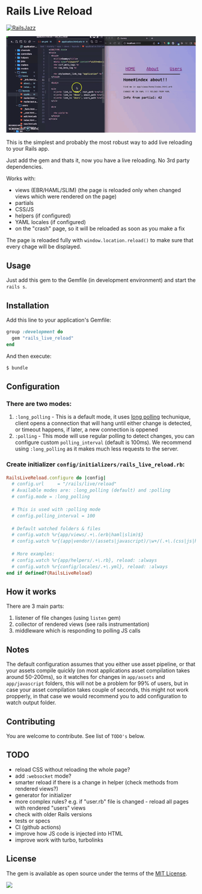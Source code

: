 # Rails Live Reload

[![RailsJazz](https://github.com/igorkasyanchuk/rails_time_travel/blob/main/docs/my_other.svg?raw=true)](https://www.railsjazz.com)

![RailsLiveReload](docs/rails_live_reload.gif)

This is the simplest and probably the most robust way to add live reloading to your Rails app.

Just add the gem and thats it, now you have a live reloading. No 3rd party dependencies.

Works with:

- views (EBR/HAML/SLIM) (the page is reloaded only when changed views which were rendered on the page)
- partials
- CSS/JS
- helpers (if configured)
- YAML locales (if configured)
- on the "crash" page, so it will be reloaded as soon as you make a fix

The page is reloaded fully with `window.location.reload()` to make sure that every chage will be displayed.

## Usage

Just add this gem to the Gemfile (in development environment) and start the `rails s`.

## Installation

Add this line to your application's Gemfile:

```ruby
group :development do
  gem "rails_live_reload"
end
```

And then execute:
```bash
$ bundle
```

## Configuration

### There are two modes:
1. `:long_polling` - This is a default mode, it uses [long polling](https://javascript.info/long-polling) techunique, client opens a connection that will hang until either change is detected, or timeout happens, if later, a new connection is oppened
2. `:polling` - This mode will use regular polling to detect changes, you can configure custom `polling_interval` (default is 100ms). We recommend using `:long_polling` as it makes much less requests to the server.

### Create initializer `config/initializers/rails_live_reload.rb`:


```ruby
RailsLiveReload.configure do |config|
  # config.url     = "/rails/live/reload"
  # Available modes are: :long_polling (default) and :polling
  # config.mode = :long_polling

  # This is used with :polling mode
  # config.polling_interval = 100

  # Default watched folders & files
  # config.watch %r{app/views/.+\.(erb|haml|slim)$}
  # config.watch %r{(app|vendor)/(assets|javascript)/\w+/(.+\.(css|js|html|png|jpg|ts|jsx)).*}, reload: :always

  # More examples:
  # config.watch %r{app/helpers/.+\.rb}, reload: :always
  # config.watch %r{config/locales/.+\.yml}, reload: :always
end if defined?(RailsLiveReload)
```

## How it works

There are 3 main parts:

1) listener of file changes (using `listen` gem)
2) collector of rendered views (see rails instrumentation)
3) middleware which is responding to polling JS calls

## Notes

The default configuration assumes that you either use asset pipeline, or that your assets compile quickly (on most applications asset compilation takes around 50-200ms), so it watches for changes in `app/assets` and `app/javascript` folders, this will not be a problem for 99% of users, but in case your asset compilation takes couple of seconds, this might not work propperly, in that case we would recommend you to add configuration to watch output folder.

## Contributing

You are welcome to contribute. See list of `TODO's` below.

## TODO

- reload CSS without reloading the whole page?
- add `:websocket` mode?
- smarter reload if there is a change in helper (check methods from rendered views?)
- generator for initializer
- more complex rules? e.g. if "user.rb" file is changed - reload all pages with rendered "users" views
- check with older Rails versions
- tests or specs
- CI (github actions)
- improve how JS code is injected into HTML
- improve work with turbo, turbolinks

## License

The gem is available as open source under the terms of the [MIT License](https://opensource.org/licenses/MIT).

[<img src="https://github.com/igorkasyanchuk/rails_time_travel/blob/main/docs/more_gems.png?raw=true"
/>](https://www.railsjazz.com/?utm_source=github&utm_medium=bottom&utm_campaign=rails_live_reload)
